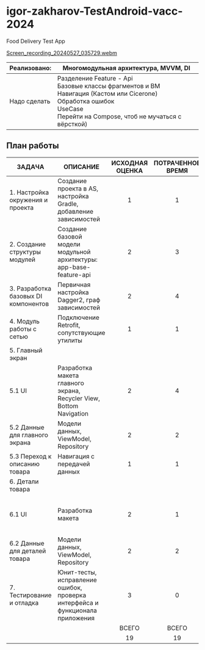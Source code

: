# igor-zakharov-TestAndroid-vacc-2024
Food Delivery Test App

[Screen_recording_20240527_035729.webm](https://github.com/ZakharovIS/igor-zakharov-TestAndroid-vacc-2024/assets/60730978/79251705-f6c3-4fa0-b696-fb70d2ddc036)

| Реализовано: | Многомодульная архитектура, MVVM, DI                                                                                                                                             |
|--------------|----------------------------------------------------------------------------------------------------------------------------------------------------------------------------------|
| Надо сделать | Разделение Feature - Api<br>Базовые классы фрагментов и ВМ<br>Навигация (Кастом или Cicerone)<br>Обработка ошибок<br>UseCase<br>Перейти на Compose, чтоб не мучаться с вёрсткой) |

## План работы

| ЗАДАЧА                               | ОПИСАНИЕ                                                                        | ИСХОДНАЯ <br>ОЦЕНКА | ПОТРАЧЕННОЕ <br>ВРЕМЯ | ГОТОВНОСТЬ |                            ПРИМЕЧАНИЕ                           |
|--------------------------------------|---------------------------------------------------------------------------------|:-------------------:|:---------------------:|:----------:|:---------------------------------------------------------------:|
| 1. Настройка окружения и проекта     | Создание проекта в AS, настройка Gradle,<br>добавление зависимостей             |          1          |           1           |     80%    |                  Оптимизировать<br>зависимости                  |
| 2. Создание структуры модулей        | Создание базовой модели модульной архитектуры:<br>app-base-feature-api          |          2          |           3           |    100%    |                                                                 |
| 3. Разработка базовых DI компонентов | Первичная настройка Dagger2, граф зависимостей                                  |          2          |           4           |    100%    |                                                                 |
| 4. Модуль работы с сетью             | Подключение Retrofit, сопутствующие утилиты                                     |          1          |           1           |    100%    |                                                                 |
| 5. Главный экран                     |                                                                                 |                     |                       |            |                                                                 |
| 5.1 UI                               | Разработка макета главного экрана, Recycler View,<br>Bottom Navigation          |          2          |           4           |     70%    | Нет обработки ошибок,<br>добавить функционал,<br>сделать дизайн |
| 5.2 Данные для главного экрана       | Модели данных, ViewModel, Repository                                            |          2          |           2           |    100%    |                                                                 |
| 5.3 Переход к описанию товара        | Навигация с передачей данных                                                    |          1          |           1           |     20%    |                          Нет навигации                          |
| 6. Детали товара                     |                                                                                 |                     |                       |            |                                                                 |
| 6.1 UI                               | Разработка макета                                                               |          2          |           1           |     70%    | Нет обработки ошибок,<br>добавить функционал,<br>сделать дизайн |
| 6.2 Данные для деталей товара        | Модели данных, ViewModel, Repository                                            |          2          |           2           |    100%    |                                                                 |
| 7. Тестирование и отладка            | Юнит-тесты, исправление ошибок, проверка интерфейса и<br>функционала приложения |          3          |           0           |     0%     |                        Не хватило времени                       |
|                                      |                                                                                 |        ВСЕГО        |         ВСЕГО         |            |                                                                 |
|                                      |                                                                                 |          19         |           19          |            |                                                                 |

